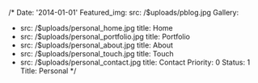 /*
Date: '2014-01-01'
Featured_img: 
  src: /$uploads/pblog.jpg
Gallery:
- src: /$uploads/personal_home.jpg
  title: Home
- src: /$uploads/personal_portfolio.jpg
  title: Portfolio
- src: /$uploads/personal_about.jpg
  title: About
- src: /$uploads/personal_touch.jpg
  title: Touch
- src: /$uploads/personal_contact.jpg
  title: Contact
Priority: 0
Status: 1
Title: Personal
*/
